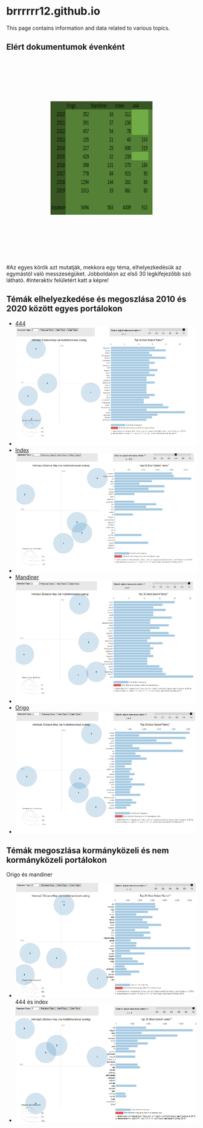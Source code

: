 # brrrrrr12.github.io

This page contains information and data related to various topics.

## Elért dokumentumok évenként

<table style="border-collapse: separate; border-spacing: 55px; padding: 55px;">
  <tr>
    <td>
        <img src="./elert_cikkek_evenkent és portalonként.png" alt="elert cikkek" width="300" height="300">
    </td>
   </tr>  
</table>



#Az egyes körök azt mutatják, mekkora egy téma, elhelyezkedésük az egymástól való messzeségüket. Jobboldalon az első 30 legkifejezőbb szó látható. 
#interaktív felületért katt a képre!

## Témák elhelyezkedése és megoszlása 2010 és 2020 között egyes portálokon

- [444](./444_2010-2019_teljes_kopusz.html)
- [![444_10_20](./444_10_20.png)](./444_2010-2019_teljes_kopusz.html)
- [Index](./index_2010-2019_teljes_kopusz.html)
- [![INDEX_10_20](./INDEX_10_20.png)](./index_2010-2019_teljes_kopusz.html)
- [Mandiner](./mandinder_2010-2019_teljes_kopusz.html)
- [![mandiner_10_20](./mandiner_10_20.png)](./mandinder_2010-2019_teljes_kopusz.html)
- [Origo](./origo_2010-2019_teljes_kopusz.html)
- [![ORIGO_10_20](./ORIGO_10_20.png)](./origo_2010-2019_teljes_kopusz.html)

## Témák megoszlása kormányközeli és nem kormányközeli portálokon

Origo és mandiner
- [![Kormányközeli portálok](./Origo_Mandiner_10-20.png)](./Origo_Mandiner_2010-2019_teljes_kopusz.html)
444 és index
- [![Nem kormányközeli portálok](./444_Index_10-20.png)](./444_Index_2010-2019_teljes_kopusz.html)
